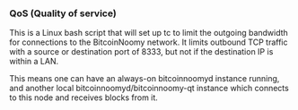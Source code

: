 ### QoS (Quality of service) ###

This is a Linux bash script that will set up tc to limit the outgoing bandwidth for connections to the BitcoinNoomy network. It limits outbound TCP traffic with a source or destination port of 8333, but not if the destination IP is within a LAN.

This means one can have an always-on bitcoinnoomyd instance running, and another local bitcoinnoomyd/bitcoinnoomy-qt instance which connects to this node and receives blocks from it.
